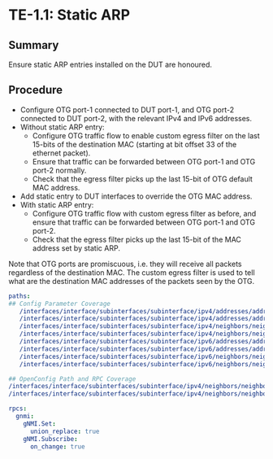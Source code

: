 # TE-1.1: Static ARP

## Summary

Ensure static ARP entries installed on the DUT are honoured.

## Procedure

*   Configure OTG port-1 connected to DUT port-1, and OTG port-2 connected to
    DUT port-2, with the relevant IPv4 and IPv6 addresses.
*   Without static ARP entry:
    *   Configure OTG traffic flow to enable custom egress filter on the last
        15-bits of the destination MAC (starting at bit offset 33 of the
        ethernet packet).
    *   Ensure that traffic can be forwarded between OTG port-1 and OTG port-2
        normally.
    *   Check that the egress filter picks up the last 15-bit of OTG default MAC
        address.
*   Add static entry to DUT interfaces to override the OTG MAC address.
*   With static ARP entry:
    *   Configure OTG traffic flow with custom egress filter as before, and
        ensure that traffic can be forwarded between OTG port-1 and OTG port-2.
    *   Check that the egress filter picks up the last 15-bit of the MAC address
        set by static ARP.

Note that OTG ports are promiscuous, i.e. they will receive all packets
regardless of the destination MAC. The custom egress filter is used to tell what
are the destination MAC addresses of the packets seen by the OTG.


```yaml
paths:
## Config Parameter Coverage
   /interfaces/interface/subinterfaces/subinterface/ipv4/addresses/address/config/ip:
   /interfaces/interface/subinterfaces/subinterface/ipv4/addresses/address/config/prefix-length:
   /interfaces/interface/subinterfaces/subinterface/ipv4/neighbors/neighbor/config/ip:
   /interfaces/interface/subinterfaces/subinterface/ipv4/neighbors/neighbor/config/link-layer-address:
   /interfaces/interface/subinterfaces/subinterface/ipv6/addresses/address/config/ip:
   /interfaces/interface/subinterfaces/subinterface/ipv6/addresses/address/config/prefix-length:
   /interfaces/interface/subinterfaces/subinterface/ipv6/neighbors/neighbor/config/ip:
   /interfaces/interface/subinterfaces/subinterface/ipv6/neighbors/neighbor/config/link-layer-address:

## OpenConfig Path and RPC Coverage
/interfaces/interface/subinterfaces/subinterface/ipv4/neighbors/neighbor/state/ip:
/interfaces/interface/subinterfaces/subinterface/ipv4/neighbors/neighbor/state/link-layer-address:

rpcs:
  gnmi:
    gNMI.Set:
      union_replace: true
    gNMI.Subscribe:
      on_change: true
```
